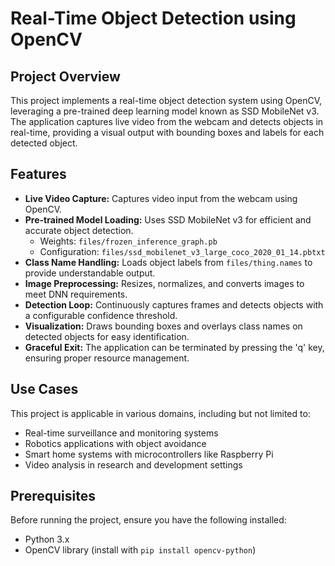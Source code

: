 # Real-Time Object Detection using OpenCV

## Project Overview

This project implements a real-time object detection system using OpenCV, leveraging a pre-trained deep learning model known as SSD MobileNet v3. The application captures live video from the webcam and detects objects in real-time, providing a visual output with bounding boxes and labels for each detected object.

## Features

- **Live Video Capture:** Captures video input from the webcam using OpenCV.
- **Pre-trained Model Loading:** Uses SSD MobileNet v3 for efficient and accurate object detection.
  - Weights: `files/frozen_inference_graph.pb`
  - Configuration: `files/ssd_mobilenet_v3_large_coco_2020_01_14.pbtxt`
- **Class Name Handling:** Loads object labels from `files/thing.names` to provide understandable output.
- **Image Preprocessing:** Resizes, normalizes, and converts images to meet DNN requirements.
- **Detection Loop:** Continuously captures frames and detects objects with a configurable confidence threshold.
- **Visualization:** Draws bounding boxes and overlays class names on detected objects for easy identification.
- **Graceful Exit:** The application can be terminated by pressing the 'q' key, ensuring proper resource management.

## Use Cases

This project is applicable in various domains, including but not limited to:

- Real-time surveillance and monitoring systems
- Robotics applications with object avoidance
- Smart home systems with microcontrollers like Raspberry Pi
- Video analysis in research and development settings

## Prerequisites

Before running the project, ensure you have the following installed:

- Python 3.x
- OpenCV library (install with `pip install opencv-python`)

